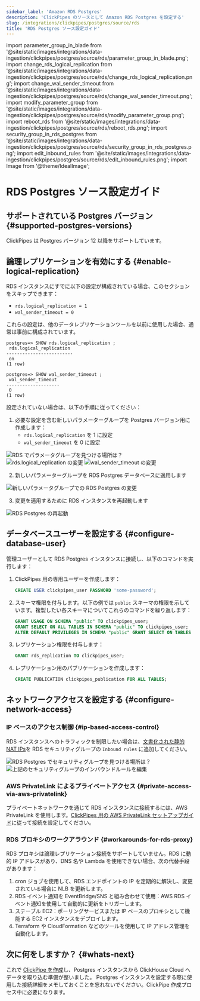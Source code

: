 ```yaml
---
sidebar_label: 'Amazon RDS Postgres'
description: 'ClickPipes のソースとして Amazon RDS Postgres を設定する'
slug: /integrations/clickpipes/postgres/source/rds
title: 'RDS Postgres ソース設定ガイド'
---
```


import parameter_group_in_blade from '@site/static/images/integrations/data-ingestion/clickpipes/postgres/source/rds/parameter_group_in_blade.png';
import change_rds_logical_replication from '@site/static/images/integrations/data-ingestion/clickpipes/postgres/source/rds/change_rds_logical_replication.png';
import change_wal_sender_timeout from '@site/static/images/integrations/data-ingestion/clickpipes/postgres/source/rds/change_wal_sender_timeout.png';
import modify_parameter_group from '@site/static/images/integrations/data-ingestion/clickpipes/postgres/source/rds/modify_parameter_group.png';
import reboot_rds from '@site/static/images/integrations/data-ingestion/clickpipes/postgres/source/rds/reboot_rds.png';
import security_group_in_rds_postgres from '@site/static/images/integrations/data-ingestion/clickpipes/postgres/source/rds/security_group_in_rds_postgres.png';
import edit_inbound_rules from '@site/static/images/integrations/data-ingestion/clickpipes/postgres/source/rds/edit_inbound_rules.png';
import Image from '@theme/IdealImage';


# RDS Postgres ソース設定ガイド

## サポートされている Postgres バージョン {#supported-postgres-versions}

ClickPipes は Postgres バージョン 12 以降をサポートしています。

## 論理レプリケーションを有効にする {#enable-logical-replication}

RDS インスタンスにすでに以下の設定が構成されている場合、このセクションをスキップできます：
- `rds.logical_replication = 1`
- `wal_sender_timeout = 0`

これらの設定は、他のデータレプリケーションツールを以前に使用した場合、通常は事前に構成されています。

```text
postgres=> SHOW rds.logical_replication ;
 rds.logical_replication
-------------------------
 on
(1 row)

postgres=> SHOW wal_sender_timeout ;
 wal_sender_timeout
--------------------
 0
(1 row)
```

設定されていない場合は、以下の手順に従ってください：

1. 必要な設定を含む新しいパラメーターグループを Postgres バージョン用に作成します：
    - `rds.logical_replication` を 1 に設定
    - `wal_sender_timeout` を 0 に設定

<Image img={parameter_group_in_blade} alt="RDS でパラメータグループを見つける場所は？" size="lg" border/>

<Image img={change_rds_logical_replication} alt="rds.logical_replication の変更" size="lg" border/>

<Image img={change_wal_sender_timeout} alt="wal_sender_timeout の変更" size="lg" border/>

2. 新しいパラメーターグループを RDS Postgres データベースに適用します

<Image img={modify_parameter_group} alt="新しいパラメータグループでの RDS Postgres の変更" size="lg" border/>

3. 変更を適用するために RDS インスタンスを再起動します

<Image img={reboot_rds} alt="RDS Postgres の再起動" size="lg" border/>

## データベースユーザーを設定する {#configure-database-user}

管理ユーザーとして RDS Postgres インスタンスに接続し、以下のコマンドを実行します：

1. ClickPipes 用の専用ユーザーを作成します：

    ```sql
    CREATE USER clickpipes_user PASSWORD 'some-password';
    ```

2. スキーマ権限を付与します。以下の例では `public` スキーマの権限を示しています。複製したい各スキーマについてこれらのコマンドを繰り返します：

    ```sql
    GRANT USAGE ON SCHEMA "public" TO clickpipes_user;
    GRANT SELECT ON ALL TABLES IN SCHEMA "public" TO clickpipes_user;
    ALTER DEFAULT PRIVILEGES IN SCHEMA "public" GRANT SELECT ON TABLES TO clickpipes_user;
    ```

3. レプリケーション権限を付与します：

    ```sql
    GRANT rds_replication TO clickpipes_user;
    ```

4. レプリケーション用のパブリケーションを作成します：

    ```sql
    CREATE PUBLICATION clickpipes_publication FOR ALL TABLES;
    ```

## ネットワークアクセスを設定する {#configure-network-access}

### IP ベースのアクセス制御 {#ip-based-access-control}

RDS インスタンスへのトラフィックを制限したい場合は、[文書化された静的 NAT IPs](../../index.md#list-of-static-ips)を RDS セキュリティグループの `Inbound rules` に追加してください。

<Image img={security_group_in_rds_postgres} alt="RDS Postgres でセキュリティグループを見つける場所は？" size="lg" border/>

<Image img={edit_inbound_rules} alt="上記のセキュリティグループのインバウンドルールを編集" size="lg" border/>

### AWS PrivateLink によるプライベートアクセス {#private-access-via-aws-privatelink}

プライベートネットワークを通じて RDS インスタンスに接続するには、AWS PrivateLink を使用します。[ClickPipes 用の AWS PrivateLink セットアップガイド](/knowledgebase/aws-privatelink-setup-for-clickpipes)に従って接続を設定してください。

### RDS プロキシのワークアラウンド {#workarounds-for-rds-proxy}
RDS プロキシは論理レプリケーション接続をサポートしていません。RDS に動的 IP アドレスがあり、DNS 名や Lambda を使用できない場合、次の代替手段があります：

1. cron ジョブを使用して、RDS エンドポイントの IP を定期的に解決し、変更されている場合に NLB を更新します。
2. RDS イベント通知を EventBridge/SNS と組み合わせて使用：AWS RDS イベント通知を使用して自動的に更新をトリガーします。
3. ステーブル EC2：ポーリングサービスまたは IP ベースのプロキシとして機能する EC2 インスタンスをデプロイします。
4. Terraform や CloudFormation などのツールを使用して IP アドレス管理を自動化します。

## 次に何をしますか？ {#whats-next}

これで [ClickPipe を作成](../index.md)し、Postgres インスタンスから ClickHouse Cloud へデータを取り込む準備が整いました。
Postgres インスタンスを設定する際に使用した接続詳細をメモしておくことを忘れないでください。ClickPipe 作成プロセス中に必要になります。
